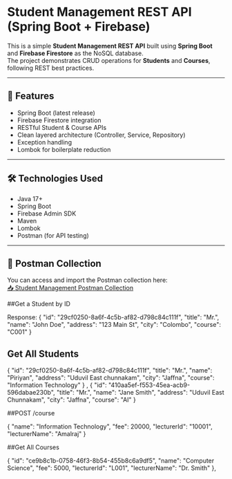# Student Management REST API (Spring Boot + Firebase)

This is a simple **Student Management REST API** built using **Spring Boot** and **Firebase Firestore** as the NoSQL database.  
The project demonstrates CRUD operations for **Students** and **Courses**, following REST best practices.

---

## 🚀 Features
- Spring Boot (latest release)
- Firebase Firestore integration
- RESTful Student & Course APIs
- Clean layered architecture (Controller, Service, Repository)
- Exception handling
- Lombok for boilerplate reduction


---

## 🛠️ Technologies Used
- Java 17+
- Spring Boot
- Firebase Admin SDK
- Maven
- Lombok
- Postman (for API testing)

---

## 🧪 Postman Collection

You can access and import the Postman collection here:  
[📥 Student Management Postman Collection](https://web.postman.co/workspace/Personal-Workspace~b4c7f084-5775-4963-ab50-55b06b0a0bf4/collection/42818958-e5529fd4-c445-4252-aa65-b25c178e32f6?action=share&source=copy-link&creator=42818958)


##Get a Student by ID

Response:
        {
          "id": "29cf0250-8a6f-4c5b-af82-d798c84c111f",
          "title": "Mr.",
          "name": "John Doe",
          "address": "123 Main St",
          "city": "Colombo",
          "course": "C001"
       }

##  Get All Students


  {
    "id": "29cf0250-8a6f-4c5b-af82-d798c84c111f",
    "title": "Mr.",
    "name": "Piriyan",
    "address": "Uduvil East chunnakam",
    "city": "Jaffna",
    "course": "Information Technology"
  }
  ,
  {
    "id": "410aa5ef-f553-45ea-acb9-596dabae230b",
    "title": "Mr.",
    "name": "Jane Smith",
    "address": "Uduvil East Chunnakam",
    "city": "Jaffna",
    "course": "AI"
  }

  
##POST /course

{
  "name": "Information Technology",
  "fee": 20000,
  "lecturerId": "10001",
  "lecturerName": "Amalraj"
}

##Get All Courses


  {
    "id": "ce9b8c1b-0758-46f3-8b54-455b8c6a9df5",
    "name": "Computer Science",
    "fee": 5000,
    "lecturerId": "L001",
    "lecturerName": "Dr. Smith"
  },




       





